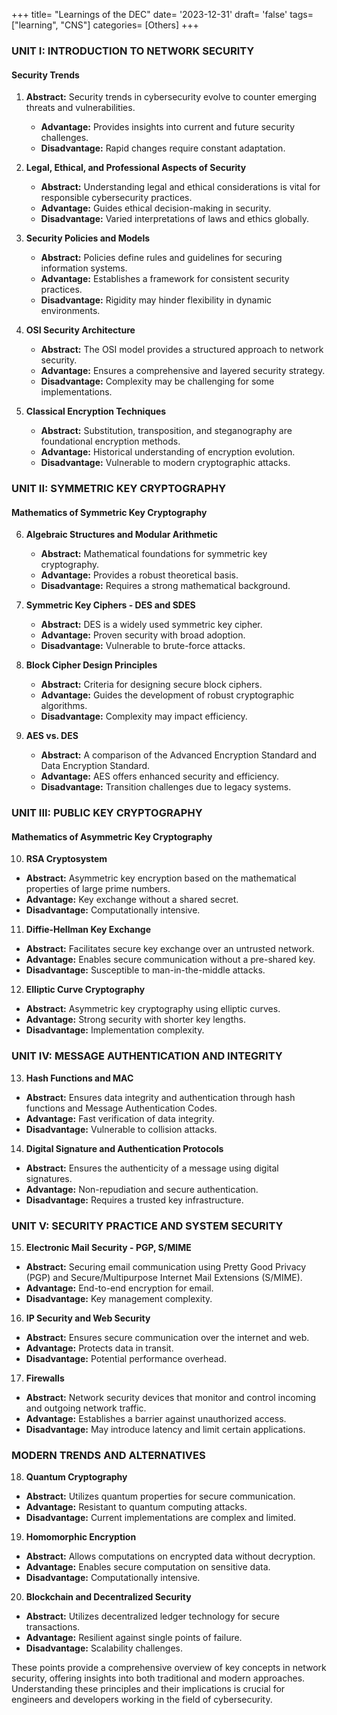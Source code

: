 +++
title= "Learnings of the DEC"
date= '2023-12-31'
draft= 'false'
tags= ["learning", "CNS"]
categories= [Others]
+++

### UNIT I: INTRODUCTION TO NETWORK SECURITY

#### Security Trends
1. **Abstract:** Security trends in cybersecurity evolve to counter emerging threats and vulnerabilities.
   - **Advantage:** Provides insights into current and future security challenges.
   - **Disadvantage:** Rapid changes require constant adaptation.

2. **Legal, Ethical, and Professional Aspects of Security**
   - **Abstract:** Understanding legal and ethical considerations is vital for responsible cybersecurity practices.
   - **Advantage:** Guides ethical decision-making in security.
   - **Disadvantage:** Varied interpretations of laws and ethics globally.

3. **Security Policies and Models**
   - **Abstract:** Policies define rules and guidelines for securing information systems.
   - **Advantage:** Establishes a framework for consistent security practices.
   - **Disadvantage:** Rigidity may hinder flexibility in dynamic environments.

4. **OSI Security Architecture**
   - **Abstract:** The OSI model provides a structured approach to network security.
   - **Advantage:** Ensures a comprehensive and layered security strategy.
   - **Disadvantage:** Complexity may be challenging for some implementations.

5. **Classical Encryption Techniques**
   - **Abstract:** Substitution, transposition, and steganography are foundational encryption methods.
   - **Advantage:** Historical understanding of encryption evolution.
   - **Disadvantage:** Vulnerable to modern cryptographic attacks.

### UNIT II: SYMMETRIC KEY CRYPTOGRAPHY

#### Mathematics of Symmetric Key Cryptography
6. **Algebraic Structures and Modular Arithmetic**
   - **Abstract:** Mathematical foundations for symmetric key cryptography.
   - **Advantage:** Provides a robust theoretical basis.
   - **Disadvantage:** Requires a strong mathematical background.

7. **Symmetric Key Ciphers - DES and SDES**
   - **Abstract:** DES is a widely used symmetric key cipher.
   - **Advantage:** Proven security with broad adoption.
   - **Disadvantage:** Vulnerable to brute-force attacks.

8. **Block Cipher Design Principles**
   - **Abstract:** Criteria for designing secure block ciphers.
   - **Advantage:** Guides the development of robust cryptographic algorithms.
   - **Disadvantage:** Complexity may impact efficiency.

9. **AES vs. DES**
   - **Abstract:** A comparison of the Advanced Encryption Standard and Data Encryption Standard.
   - **Advantage:** AES offers enhanced security and efficiency.
   - **Disadvantage:** Transition challenges due to legacy systems.

### UNIT III: PUBLIC KEY CRYPTOGRAPHY

#### Mathematics of Asymmetric Key Cryptography
10. **RSA Cryptosystem**
   - **Abstract:** Asymmetric key encryption based on the mathematical properties of large prime numbers.
   - **Advantage:** Key exchange without a shared secret.
   - **Disadvantage:** Computationally intensive.

11. **Diffie-Hellman Key Exchange**
   - **Abstract:** Facilitates secure key exchange over an untrusted network.
   - **Advantage:** Enables secure communication without a pre-shared key.
   - **Disadvantage:** Susceptible to man-in-the-middle attacks.

12. **Elliptic Curve Cryptography**
   - **Abstract:** Asymmetric key cryptography using elliptic curves.
   - **Advantage:** Strong security with shorter key lengths.
   - **Disadvantage:** Implementation complexity.

### UNIT IV: MESSAGE AUTHENTICATION AND INTEGRITY

13. **Hash Functions and MAC**
   - **Abstract:** Ensures data integrity and authentication through hash functions and Message Authentication Codes.
   - **Advantage:** Fast verification of data integrity.
   - **Disadvantage:** Vulnerable to collision attacks.

14. **Digital Signature and Authentication Protocols**
   - **Abstract:** Ensures the authenticity of a message using digital signatures.
   - **Advantage:** Non-repudiation and secure authentication.
   - **Disadvantage:** Requires a trusted key infrastructure.

### UNIT V: SECURITY PRACTICE AND SYSTEM SECURITY

15. **Electronic Mail Security - PGP, S/MIME**
   - **Abstract:** Securing email communication using Pretty Good Privacy (PGP) and Secure/Multipurpose Internet Mail Extensions (S/MIME).
   - **Advantage:** End-to-end encryption for email.
   - **Disadvantage:** Key management complexity.

16. **IP Security and Web Security**
   - **Abstract:** Ensures secure communication over the internet and web.
   - **Advantage:** Protects data in transit.
   - **Disadvantage:** Potential performance overhead.

17. **Firewalls**
   - **Abstract:** Network security devices that monitor and control incoming and outgoing network traffic.
   - **Advantage:** Establishes a barrier against unauthorized access.
   - **Disadvantage:** May introduce latency and limit certain applications.

### MODERN TRENDS AND ALTERNATIVES

18. **Quantum Cryptography**
   - **Abstract:** Utilizes quantum properties for secure communication.
   - **Advantage:** Resistant to quantum computing attacks.
   - **Disadvantage:** Current implementations are complex and limited.

19. **Homomorphic Encryption**
   - **Abstract:** Allows computations on encrypted data without decryption.
   - **Advantage:** Enables secure computation on sensitive data.
   - **Disadvantage:** Computationally intensive.

20. **Blockchain and Decentralized Security**
   - **Abstract:** Utilizes decentralized ledger technology for secure transactions.
   - **Advantage:** Resilient against single points of failure.
   - **Disadvantage:** Scalability challenges.

These points provide a comprehensive overview of key concepts in network security, offering insights into both traditional and modern approaches. Understanding these principles and their implications is crucial for engineers and developers working in the field of cybersecurity.